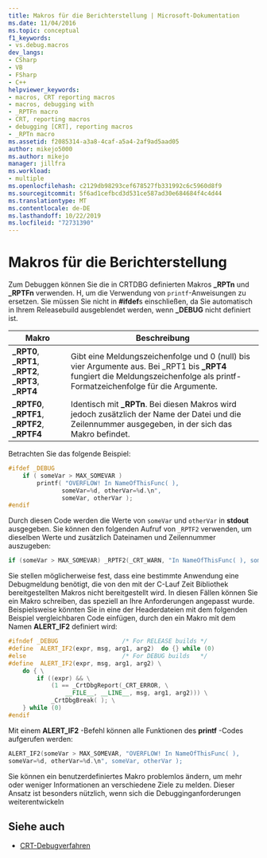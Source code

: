 ```yaml
---
title: Makros für die Berichterstellung | Microsoft-Dokumentation
ms.date: 11/04/2016
ms.topic: conceptual
f1_keywords:
- vs.debug.macros
dev_langs:
- CSharp
- VB
- FSharp
- C++
helpviewer_keywords:
- macros, CRT reporting macros
- macros, debugging with
- _RPTFn macro
- CRT, reporting macros
- debugging [CRT], reporting macros
- _RPTn macro
ms.assetid: f2085314-a3a8-4caf-a5a4-2af9ad5aad05
author: mikejo5000
ms.author: mikejo
manager: jillfra
ms.workload:
- multiple
ms.openlocfilehash: c2129db98293cef678527fb331992c6c5960d8f9
ms.sourcegitcommit: 5f6ad1cefbcd3d531ce587ad30e684684f4c4d44
ms.translationtype: MT
ms.contentlocale: de-DE
ms.lasthandoff: 10/22/2019
ms.locfileid: "72731390"
---
```

# <a name="macros-for-reporting"></a>Makros für die Berichterstellung
Zum Debuggen können Sie die in CRTDBG definierten Makros **_RPTn** und **_RPTFn** verwenden. H, um die Verwendung von `printf`-Anweisungen zu ersetzen. Sie müssen Sie nicht in **#ifdef**s einschließen, da Sie automatisch in Ihrem Releasebuild ausgeblendet werden, wenn **_DEBUG** nicht definiert ist.

|Makro|Beschreibung|
|-----------|-----------------|
|**_RPT0**, **_RPT1**, **_RPT2**, **_RPT3**, **_RPT4**|Gibt eine Meldungszeichenfolge und 0 (null) bis vier Argumente aus. Bei _RPT1 bis **_RPT4** fungiert die Meldungszeichenfolge als printf-Formatzeichenfolge für die Argumente.|
|**_RPTF0**, **_RPTF1**, **_RPTF2**, **_RPTF4**|Identisch mit **_RPTn**. Bei diesen Makros wird jedoch zusätzlich der Name der Datei und die Zeilennummer ausgegeben, in der sich das Makro befindet.|

 Betrachten Sie das folgende Beispiel:

```cpp
#ifdef _DEBUG
    if ( someVar > MAX_SOMEVAR )
        printf( "OVERFLOW! In NameOfThisFunc( ),
               someVar=%d, otherVar=%d.\n",
               someVar, otherVar );
#endif
```

 Durch diesen Code werden die Werte von `someVar` und `otherVar` in **stdout** ausgegeben. Sie können den folgenden Aufruf von `_RPTF2` verwenden, um dieselben Werte und zusätzlich Dateinamen und Zeilennummer auszugeben:

```cpp
if (someVar > MAX_SOMEVAR) _RPTF2(_CRT_WARN, "In NameOfThisFunc( ), someVar= %d, otherVar= %d\n", someVar, otherVar );
```

Sie stellen möglicherweise fest, dass eine bestimmte Anwendung eine Debugmeldung benötigt, die von den mit der C-Lauf Zeit Bibliothek bereitgestellten Makros nicht bereitgestellt wird. In diesen Fällen können Sie ein Makro schreiben, das speziell an Ihre Anforderungen angepasst wurde. Beispielsweise könnten Sie in eine der Headerdateien mit dem folgenden Beispiel vergleichbaren Code einfügen, durch den ein Makro mit dem Namen **ALERT_IF2** definiert wird:

```cpp
#ifndef _DEBUG                  /* For RELEASE builds */
#define  ALERT_IF2(expr, msg, arg1, arg2)  do {} while (0)
#else                           /* For DEBUG builds   */
#define  ALERT_IF2(expr, msg, arg1, arg2) \
    do { \
        if ((expr) && \
            (1 == _CrtDbgReport(_CRT_ERROR, \
                __FILE__, __LINE__, msg, arg1, arg2))) \
            _CrtDbgBreak( ); \
    } while (0)
#endif
```

 Mit einem **ALERT_IF2** -Befehl können alle Funktionen des **printf** -Codes aufgerufen werden:

```cpp
ALERT_IF2(someVar > MAX_SOMEVAR, "OVERFLOW! In NameOfThisFunc( ),
someVar=%d, otherVar=%d.\n", someVar, otherVar );
```

 Sie können ein benutzerdefiniertes Makro problemlos ändern, um mehr oder weniger Informationen an verschiedene Ziele zu melden. Dieser Ansatz ist besonders nützlich, wenn sich die Debugginganforderungen weiterentwickeln

## <a name="see-also"></a>Siehe auch
- [CRT-Debugverfahren](../debugger/crt-debugging-techniques.md)
